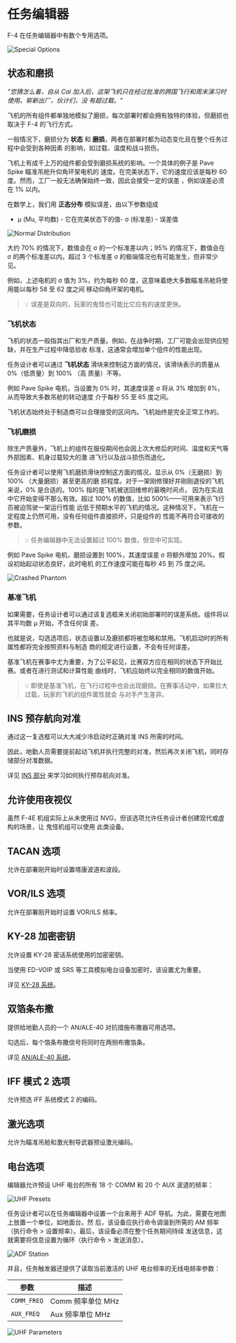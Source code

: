 # 任务编辑器

F-4 在任务编辑器中有数个专用选项。

![Special Options](../img/mission_editor_special_options.jpg)

## 状态和磨损

_"您猜怎么着，自从 Cal 加入后，这架飞机只在经过批准的跨国飞行和周末演习时使用。崭新出厂，伙计们，没
有超过载。"_

飞机的所有组件都单独地模拟了磨损，每次部署时都会拥有独特的体验，但磨损也取决于 F-4 的飞行方式。

一般情况下，磨损分为 **状态** 和 **磨损**，两者在部署时都为动态变化且在整个任务过程中会受到各种因素
的影响，如过载、温度和战斗损伤。

飞机上有成千上万的组件都会受到磨损系统的影响。一个具体的例子是 Pave Spike 瞄准吊舱升仰角环架电机的
速度。在完美状态下，它的速度应该是每秒 60 度。然而，工厂一般无法确保始终一致，因此会接受一定的误差
，例如误差必须在 1% 以内。

在数学上，我们用 **正态分布** 模拟误差，由以下参数组成

- μ (Mu, 平均数) - 它在完美状态下的值- σ (标准差) - 误差值

![Normal Distribution](../img/normal_distribution.jpg)

大约 70% 的情况下，数值会在 σ 的一个标准差以内；95% 的情况下，数值会在 σ 的两个标准差以内。超过 3
个标准差 σ 的极端情况也有可能发生，但非常少见。

例如，上述电机的 σ 值为 3%，约为每秒 60 度，这意味着绝大多数瞄准吊舱将使用能以每秒 58 至 62 度之间
移动仰角环架的电机。

> 💡 误差是双向的，玩家的鬼怪也可能比它应有的速度更快。

### 飞机状态

飞机的状态一般指其出厂和生产质量。例如，在战争时期，工厂可能会出现供应短缺，并在生产过程中降低验收
标准，这通常会增加单个组件的性能出现。

任务设计者可以通过 **飞机状态** 滑块来控制这方面的情况，该滑块表示的质量从 0%（低质量）到 100% （高
质量）不等。

例如 Pave Spike 电机，当设置为 0% 时，其速度误差 σ 将从 3% 增加到 8%，从而导致大多数吊舱的转动速度
介于每秒 55 至 65 度之间。

飞机状态始终处于制造商可以合理接受的区间内。飞机始终是完全正常工作的。

### 飞机磨损

除生产质量外，飞机上的组件在服役期间也会因上次大修后的时间、温度和天气等外部因素、机身过载较大的激
进飞行以及战斗损伤而退化。

任务设计者可以使用飞机磨损滑块控制这方面的情况，显示从 0%（无磨损）到 100% （大量磨损）甚至更高的磨
损程度。对于一架刚修理好并刚刚退役的飞机来说，0% 是合适的。100% 指的是飞机被送回维修的最晚时间点，
因为在实战中它开始变得不那么有效。超过 100% 的数值，比如 500%——可用来表示飞行员被迫驾驶一架运行性能
远低于预期水平的飞机的情况。这种情况下，飞机在一定程度上仍然可用，没有任何组件直接损坏，只是组件的
性能不再符合可接收的参数。

> 💡 任务编辑器中无法设置超过 100% 数值，但空中可实现。

例如 Pave Spike 电机，磨损设置到 100%，其速度误差 σ 将额外增加 20%。假设初始起动状态良好，此时电机
的工作速度可能在每秒 45 到 75 度之间。

![Crashed Phantom](../img/broken_phantom_crash.jpg)

### 基准飞机

如果需要，任务设计者可以通过该复选框来关闭初始部署时的误差系统。组件将以其平均数 μ 开始，不含任何误
差。

也就是说，勾选选项后，状态设置以及磨损都将被忽略和禁用。飞机启动时的所有属性都将完全按照资料与制造
商的规定进行设置，不会有任何误差。

基准飞机在赛事中尤为重要，为了公平起见，比赛双方应在相同的状态下开始比赛。或者在进行测试和计算性能
曲线时，飞机应始终以完全相同的数值开始。

> 💡 即使是基准飞机，在飞行过程中也会出现磨损。在赛事活动中，如果拉大过载，玩家的飞机的组件属性就会
> 与对手产生差异。

## INS 预存航向对准

通过这一复选框可以大大减少冷启动时正确对准 INS 所需的时间。

因此，地勤人员需要提前起动飞机并执行完整的对准，然后再次关闭飞机，同时存储部分对准数据。

详见 [INS 部分](../systems/nav_com/ins.md#heading-memory-alignment) 来学习如何执行预存航向对准。

## 允许使用夜视仪

虽然 F-4E 机组实际上从未使用过 NVG，但该选项允许任务设计者创建现代或虚构的场景，让 鬼怪机组可以使用
此类设备。

## TACAN 选项

允许在部署刚开始时设置塔康波道和波段。

## VOR/ILS 选项

允许在部署刚开始时设置 VOR/ILS 频率。

## KY-28 加密密钥

允许设置 KY-28 密话系统使用的加密密钥。

当使用 ED-VOIP 或 SRS 等工具模拟电台设备加密时，该设置尤为重要。

详见 [KY-28 系统](../systems/nav_com/encryption.md)。

## 双箔条布撒

提供给地勤人员的一个 AN/ALE-40 对抗措施布撒器可用选项。

勾选后，每个箔条布撒信号将同时在两侧布撒箔条。

详见 [AN/ALE-40 系统](../systems/defensive_systems/countermeasures.md#chaff-double-cd)。

## IFF 模式 2 选项

允许预选 IFF 系统模式 2 的编码。

## 激光选项

允许为瞄准吊舱和激光制导武器预设激光编码。

## 电台选项

编辑器允许预设 UHF 电台的所有 18 个 COMM 和 20 个 AUX 波道的频率：

![UHF Presets](../img/me_radio_presets.jpg)

任务设计者可以在任务编辑器中设置一个台来用于 ADF 导航。为此，需要在地图上放置一个单位，如地面台。然
后，该设备应执行命令调谐到所需的 AM 频率（执行命令 > 设置频率）。最后，该设备必须在整个任务期间持续
发送信息，这就需要将信息设置为循环（执行命令 > 发送消息）。

![ADF Station](../img/me_adf.jpg)

并且，任务触发器还提供了读取当前激活的 UHF 电台频率的无线电频率参数：

| 参数        | 描述              |
| ----------- | ----------------- |
| `COMM_FREQ` | Comm 频率单位 MHz |
| `AUX_FREQ`  | Aux 频率单位 MHz  |

![UHF Parameters](../img/me_freq_triggers.jpg)

